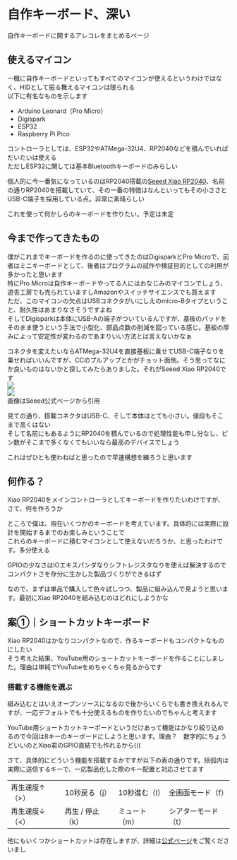 # 自作キーボード、深い

自作キーボードに関するアレコレをまとめるページ

## 使えるマイコン

一概に自作キーボードといってもすべてのマイコンが使えるというわけではなく、HIDとして振る舞えるマイコンは限られる  
以下に有名なものを示します

- Arduino Leonard（Pro Micro）
- Digispark
- ESP32
- Raspberry Pi Pico

コントローラとしては、ESP32やATMega-32U4、RP2040などを積んでいればだいたいは使える  
ただしESP32に関しては基本Bluetoothキーボードのみらしい

個人的に今一番気になっているのはRP2040搭載の[Seeed Xiao RP2040](https://lab.seeed.co.jp/entry/2021/12/27/120000)、名前の通りRP2040を搭載していて、その一番の特徴はなんといってもその小ささとUSB-C端子を採用している点。非常に素晴らしい

これを使って何かしらのキーボードを作りたい。予定は未定

## 今まで作ってきたもの

<!--ここらへんにDigiキーボードの写真を入れる-->

僕がこれまでキーボードを作るのに使ってきたのはDigisparkとPro Microで、前者はミニキーボードとして、後者はプログラムの試作や検証目的としての利用が多かったと思います  
特にPro Microは自作キーボードやってる人にはおなじみのマイコンでしょう、遊舎工房でも売られていますしAmazonやスイッチサイエンスでも買えます  
ただ、このマイコンの欠点はUSBコネクタがいにしえのmicro-Bタイプということ、耐久性はあまりなさそうですよね  
そしてDigisparkは本体にUSB-Aの端子がついているんですが、基板のパッドをそのまま使うという手法で小型化、部品点数の削減を図っている感じ。基板の厚みによって安定性が変わるのであまりいい方法とは言えないかなぁ

コネクタを変えたいならATMega-32U4を直接基板に乗せてUSB-C端子なりを乗せればいいんですが、CCのプルアップとかがチョット面倒。そう思ってなにか良いものはないかと探してみたらありました。それがSeeed Xiao RP2040です  
![](https://files.seeedstudio.com/wiki/XIAO-RP2040/img/xinfront.jpg)  
![](https://files.seeedstudio.com/wiki/XIAO-RP2040/img/xinpin.jpg)  
画像はSeeed公式ページから引用

見ての通り、搭載コネクタはUSB-C、そして本体はとても小さい。値段もそこまで高くはない  
そして名前にもあるようにRP2040を積んでいるので処理性能も申し分なし、ピン数がそこまで多くなくてもいいなら最高のデバイスでしょう

これはぜひとも使わねばと思ったので早速構想を練ろうと思います

## 何作る？

Xiao RP2040をメインコントローラとしてキーボードを作りたいわけですが、さて、何を作ろうか

ところで僕は、現在いくつかのキーボードを考えています。具体的には実際に設計を開始するまでのお楽しみということで  
これらのキーボードに積むマイコンとして使えないだろうか、と思ったわけです。多分使える

GPIOの少なさはIOエキスパンダなりシフトレジスタなりを使えば解決するのでコンパクトさを存分に生かした製品づくりができるはず

なので、まずは単品で購入して色々試しつつ、製品に組み込んで見ようと思います。最初にXiao RP2040を組み込むのはどれにしようかな

## 案①｜ショートカットキーボード

Xiao RP2040はかなりコンパクトなので、作るキーボードもコンパクトなものにしたい  
そう考えた結果、YouTube用のショートカットキーボードを作ることにしました。理由は単純でYouTubeをめちゃくちゃ見るからです

### 搭載する機能を選ぶ

組み込むとはいえオープンソースになるので後からいくらでも書き換えれるんですが、一応デフォルトでも十分使えるものを作りたいのでちゃんと考えます

YouTube用ショートカットキーボードというだけあって機能はかなり絞り込めるので今回は8キーのキーボードにしようと思います。理由？　数字的にちょうどいいのとXiao君のGPIO直結でも作れるから(((

さて、具体的にどういう機能を搭載するかですが以下の表の通りです。括弧内は実際に送信するキーで、一応製品化した際のキー配置と対応させてます

<table>
  <tr>
    <td>再生速度↑（>）</td> <td>10秒戻る（j）</td> <td>10秒進む（l）</td> <td>全画面モード（f）</td>
  </tr>
  <tr>
    <td>再生速度↓（<）</td> <td>再生 / 停止（k）</td> <td>ミュート（m）</td> <td>シアターモード（t）</td>
  </tr>
</table>

他にもいくつかショートカットは存在しますが、詳細は[公式ページ](https://support.google.com/youtube/answer/7631406?hl=ja)をご覧くださいまし


